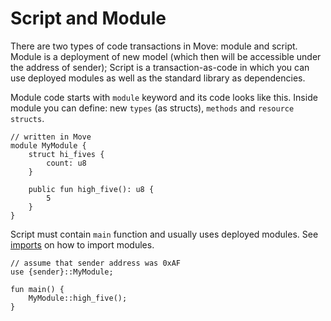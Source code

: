 # Script and Module

There are two types of code transactions in Move: module and script. Module is a deployment of new model (which then will be accessible under the address of sender); Script is a transaction-as-code in which you can use deployed modules as well as the standard library as dependencies.

Module code starts with `module` keyword and its code looks like this. Inside module you can define: new `types` (as structs), `methods` and `resource structs`.

```Move
// written in Move
module MyModule {
    struct hi_fives {
        count: u8
    }

    public fun high_five(): u8 {
        5
    }
}
```

Script must contain `main` function and usually uses deployed modules. See [imports](/move-language-reference/imports.md) on how to import modules.

```Move
// assume that sender address was 0xAF
use {sender}::MyModule;

fun main() {
    MyModule::high_five();
}
```

